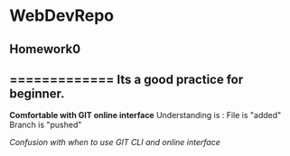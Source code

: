# WebDevRepo
## Homework0
=============
Its a good practice for beginner.
--------------------------------
**Comfortable with GIT online interface** 
Understanding is :
  File is "added"
  Branch is "pushed"
  
*Confusion with when to use GIT CLI and online interface*

